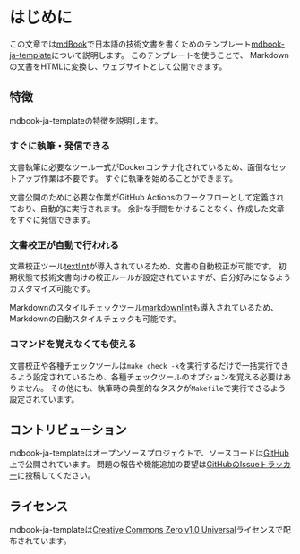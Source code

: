 # はじめに

この文章では[mdBook]で日本語の技術文書を書くためのテンプレート[mdbook-ja-template]について説明します。
このテンプレートを使うことで、 Markdownの文書をHTMLに変換し、ウェブサイトとして公開できます。

## 特徴

mdbook-ja-templateの特徴を説明します。

### すぐに執筆・発信できる

文書執筆に必要なツール一式がDockerコンテナ化されているため、面倒なセットアップ作業は不要です。
すぐに執筆を始めることができます。

文書公開のために必要な作業がGitHub Actionsのワークフローとして定義されており、自動的に実行されます。
余計な手間をかけることなく、作成した文章をすぐに発信できます。

### 文書校正が自動で行われる

文章校正ツール[textlint]が導入されているため、文書の自動校正が可能です。
初期状態で技術文書向けの校正ルールが設定されていますが、自分好みになるようカスタマイズ可能です。

Markdownのスタイルチェックツール[markdownlint]も導入されているため、Markdownの自動スタイルチェックも可能です。

### コマンドを覚えなくても使える

文書校正や各種チェックツールは`make check -k`を実行するだけで一括実行できるよう設定されているため、各種チェックツールのオプションを覚える必要はありません。
その他にも、執筆時の典型的なタスクが`Makefile`で実行できるよう設定されています。

## コントリビューション

mdbook-ja-templateはオープンソースプロジェクトで、ソースコードは[GitHub]上で公開されています。
問題の報告や機能追加の要望は[GitHubのIssueトラッカー]に投稿してください。

## ライセンス

mdbook-ja-templateは[Creative Commons Zero v1.0 Universal]ライセンスで配布されています。

[mdBook]: https://github.com/rust-lang/mdBook
[mdbook-ja-template]: https://github.com/gifnksm/mdbook-ja-template
[textlint]: https://textlint.github.io/
[markdownlint]: https://github.com/DavidAnson/markdownlint
[GitHub]: https://github.com/gifnksm/mdbook-ja-template
[GitHubのIssueトラッカー]: https://github.com/gifnksm/mdbook-ja-template/issues
[Creative Commons Zero v1.0 Universal]: https://creativecommons.org/publicdomain/zero/1.0/
